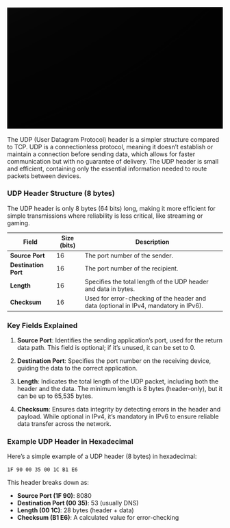 <img align = "" src="https://github.com/aw-junaid/aw-junaid/blob/main/peakpx.jpg" alt="UDP Header">


The UDP (User Datagram Protocol) header is a simpler structure compared to TCP. UDP is a connectionless protocol, meaning it doesn’t establish or maintain a connection before sending data, which allows for faster communication but with no guarantee of delivery. The UDP header is small and efficient, containing only the essential information needed to route packets between devices.

### UDP Header Structure (8 bytes)

The UDP header is only 8 bytes (64 bits) long, making it more efficient for simple transmissions where reliability is less critical, like streaming or gaming.

| Field              | Size (bits) | Description |
|--------------------|-------------|-------------|
| **Source Port**    | 16          | The port number of the sender. |
| **Destination Port** | 16       | The port number of the recipient. |
| **Length**         | 16          | Specifies the total length of the UDP header and data in bytes. |
| **Checksum**       | 16          | Used for error-checking of the header and data (optional in IPv4, mandatory in IPv6). |

### Key Fields Explained

1. **Source Port**: Identifies the sending application’s port, used for the return data path. This field is optional; if it’s unused, it can be set to 0.
  
2. **Destination Port**: Specifies the port number on the receiving device, guiding the data to the correct application.

3. **Length**: Indicates the total length of the UDP packet, including both the header and the data. The minimum length is 8 bytes (header-only), but it can be up to 65,535 bytes.

4. **Checksum**: Ensures data integrity by detecting errors in the header and payload. While optional in IPv4, it’s mandatory in IPv6 to ensure reliable data transfer across the network.

### Example UDP Header in Hexadecimal

Here’s a simple example of a UDP header (8 bytes) in hexadecimal:

```
1F 90 00 35 00 1C B1 E6
```

This header breaks down as:
- **Source Port (1F 90)**: 8080
- **Destination Port (00 35)**: 53 (usually DNS)
- **Length (00 1C)**: 28 bytes (header + data)
- **Checksum (B1 E6)**: A calculated value for error-checking
